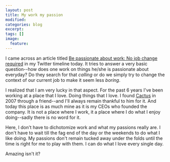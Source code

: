 ```yaml
---
layout: post
title: My work my passion
modified:
categories: blog
excerpt:
tags: []
image:
  feature:
---
```

I came across an article titled [Be passionate about work: No job change required](http://gigaom.com/collaboration/be-passionate-about-work-no-job-change-required/?utm_source=social&amp;utm_medium=twitter&amp;utm_campaign=webworkerdaily) in my Twitter timeline today. It tries to answer a very basic question--how does one work on things he/she is passionate about everyday? Do they search for that *calling* or do we simply try to change the context of our current job to make it seem less _boring_.

I realized that I am very lucky in that aspect. For the past 6 years I've been working at a place that I love. Doing things that I love. I found [Cactus](http://www.cactusglobal.com) in 2007 through a friend--and I'll always remain thankful to him for it. And today this place is as much mine as it is my CEOs who founded the company. It is not a place where I work, it a place where I do what I enjoy doing--sadly there is no word for it.

Here, I don't have to dichotomize work and what my passions really are. I don't have to wait till the fag end of the day or the weekends to do what I like doing. My passions don't remain tucked away under the folds until the time is right for me to play with them. I can do what I love every single day. 

Amazing isn't it?

